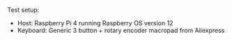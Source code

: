 Test setup:

- Host: Raspberry Pi 4 running Raspberry OS version 12
- Keyboard: Generic 3 button + rotary encoder macropad from Aliexpress
